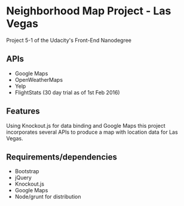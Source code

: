 # Neighborhood Map Project - Las Vegas

Project 5-1 of the Udacity's Front-End Nanodegree

## APIs

- Google Maps
- OpenWeatherMaps
- Yelp
- FlightStats (30 day trial as of 1st Feb 2016)

## Features

Using Knockout.js for data binding and Google Maps this project incorporates several APIs to produce a map with location
data for Las Vegas.

## Requirements/dependencies

- Bootstrap
- jQuery
- Knockout.js
- Google Maps
- Node/grunt for distribution